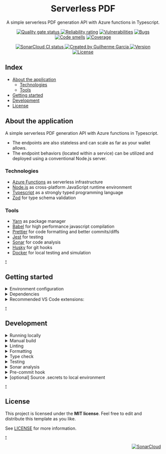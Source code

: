 <p align="center">
  <h1 align="center">Serverless PDF</h1>
  <p align="center">
    A simple serverless PDF generation API with Azure functions in Typescript.
  </p>
</p>

<p align="center">
  <a href="https://sonarcloud.io/summary/overall?id=Serverless-PDF">
    <img
      src="https://sonarcloud.io/api/project_badges/measure?project=Serverless-PDF&metric=alert_status"
      alt="Quality gate status"
    />
  </a>
  <a
    href="https://sonarcloud.io/component_measures?id=Serverless-PDF&metric=reliability_rating&view=list"
    ><img
      src="https://sonarcloud.io/api/project_badges/measure?project=Serverless-PDF&metric=reliability_rating"
      alt="Reliability rating"
  /></a>
  <a
    href="https://sonarcloud.io/project/issues?resolved=false&types=VULNERABILITY&id=Serverless-PDF"
    ><img
      src="https://sonarcloud.io/api/project_badges/measure?project=Serverless-PDF&metric=vulnerabilities"
      alt="Vulnerabilities"
  /></a>
  <a
    href="https://sonarcloud.io/project/issues?resolved=false&types=BUG&id=Serverless-PDF"
    ><img
      src="https://sonarcloud.io/api/project_badges/measure?project=Serverless-PDF&metric=bugs"
      alt="Bugs"
  /></a>
  <a
    href="https://sonarcloud.io/project/issues?resolved=false&types=CODE_SMELL&id=Serverless-PDF"
    ><img
      src="https://sonarcloud.io/api/project_badges/measure?project=Serverless-PDF&metric=code_smells"
      alt="Code smells"
  /></a>
  <a
    href="https://sonarcloud.io/component_measures?id=Serverless-PDF&metric=coverage&view=list"
    ><img
      src="https://sonarcloud.io/api/project_badges/measure?project=Serverless-PDF&metric=coverage"
      alt="Coverage"
  /></a>
</p>

<p align="center">
  <a
    href="https://github.com/GuilhermeMGBR/ServerlessPdf/actions/workflows/sonarcloud-coverage.yml?query=branch%3Amain"
  >
    <img
      src="https://github.com/GuilhermeMGBR/ServerlessPdf/actions/workflows/sonarcloud-coverage.yml/badge.svg?event=push&branch=main"
      alt="SonarCloud CI status"
    />
  </a>
  <a  href="https://github.com/GuilhermeMGBR?tab=overview">
    <img
      src="https://img.shields.io/badge/created%20by-@guilhermemgbr-4BBAAB.svg"
      alt="Created by Guilherme Garcia"
    />
  </a>
  <a href="https://github.com/GuilhermeMGBR/ServerlessPdf" rel="nofollow">
    <img
      src="https://img.shields.io/github/package-json/v/GuilhermeMGBR/ServerlessPdf?filename=src/package.json&color=red"
      alt="Version"
    />
  </a>
  <a href="https://opensource.org/licenses/MIT" rel="nofollow"
    ><img
      src="https://img.shields.io/github/license/GuilhermeMGBR/ServerlessPdf"
      alt="License"
  /></a>
</p>

## Index

- [About the application](#about-the-application)
  - [Technologies](#technologies)
  - [Tools](#tools)
- [Getting started](#getting-started)
- [Development](#development)
- [License](#license)

## About the application

A simple serverless PDF generation API with Azure functions in Typescript.

- The endpoints are also stateless and can scale as far as your wallet allows.
- The endpoint behaviors (located within a service) can be utilized and deployed using a conventional Node.js server.

### Technologies

- [Azure Functions](https://learn.microsoft.com/en-us/azure/azure-functions/functions-overview) as serverless infrastructure
- [Node.js](https://nodejs.org) as cross-platform JavaScript runtime environment
- [Typescript](http://typescriptlang.org) as a strongly typed programming language
- [Zod](https://github.com/colinhacks/zod) for type schema validation

### Tools

- [Yarn](https://yarnpkg.com) as package manager
- [Babel](https://babeljs.io) for high performance javascript compilation
- [Prettier](https://prettier.io) for code formatting and better commits/diffs
- [Jest](https://jestjs.io) for testing
- [Sonar](https://www.sonarsource.com) for code analysis
- [Husky](https://typicode.github.io/husky/) for git hooks
- [Docker](https://www.docker.com) for local testing and simulation

<sup><a href="#index" title="Return to index">&UpArrowBar;</a></sup>

## Getting started

<details><summary>Environment configuration</summary>

#### Create a `local.settings.json` file inside the `./src` folder.

```json
{
  "IsEncrypted": false,
  "Values": {
    "FUNCTIONS_WORKER_RUNTIME": "node",
    "NODE_ENV": "development"
  }
}
```

#### To run and debug functions locally, install [azure-functions-core-tools](https://github.com/Azure/azure-functions-core-tools) on your machine

Installation with yarn:

```bash
yarn global add azure-functions-core-tools
```

=> The 'devcontainer' comes with this preinstalled

<details><summary>[macOS only] Install Chromium</summary>

Install chromium with [Homebrew](https://brew.sh)

```bash
brew install chromium
```
=> It will install Chromium on your Application folder while creating a link to `/usr/local/bin/chromium`
</details>

</details>

<details><summary>Dependencies</summary>

- Open the terminal inside the `src` folder
- Install dependencies with [yarn](https://yarnpkg.com)

```bash
yarn
```

</details>

<details><summary>Recommended VS Code extensions:</summary>

- [SonarLint](https://marketplace.visualstudio.com/items?itemName=sonarsource.sonarlint-vscode) - Code linting
- [ES Lint](https://marketplace.visualstudio.com/items?itemName=dbaeumer.vscode-eslint) - JavaScript linting
- [Prettier](https://marketplace.visualstudio.com/items?itemName=esbenp.prettier-vscode) - Code formatter
- [Pretty TypeScript Errors](https://marketplace.visualstudio.com/items?itemName=yoavbls.pretty-ts-errors) - Prettier and human-readable TypeScript errors
- [Error Lens](https://marketplace.visualstudio.com/items?itemName=usernamehw.errorlens) - Highlighting of errors and other language diagnostics
- [GitLens](https://marketplace.visualstudio.com/items?itemName=eamodio.gitlens) - Git extensions
- [Azure Functions](https://marketplace.visualstudio.com/items?itemName=ms-azuretools.vscode-azurefunctions) - Official Azure Functions extension
- [Code Spell Checker](https://marketplace.visualstudio.com/items?itemName=streetsidesoftware.code-spell-checker) - Spell checker
- [REST Client](https://marketplace.visualstudio.com/items?itemName=humao.rest-client) - Lightweight HTTP request client

</details>

<sup><a href="#index" title="Return to index">&UpArrowBar;</a></sup>

## Development

<details><summary>Running locally</summary>

### Build and run the App:

This will install the required dependencies, build and start!

```bash
yarn start
OR
yarn s
```

- To start without installing dependencies or re-building the app:

```bash
yarn start:only
OR
yarn so
```

=> Remember to follow the environment configuration from the [Getting started](#getting-started) before running the app!

</details>

<details><summary>Manual build</summary>

### Run the build command:

This will install the dependencies and run a build

```bash
yarn build
OR
yarn b
```

- To run a build without installing dependencies:

```bash
yarn build:only
OR
yarn bo
```

- The build can re-run after each file save in watch mode

```bash
yarn watch:build
OR
yarn wb
```

</details>

<details><summary>Linting</summary>

### Run the lint command:

```bash
yarn lint
OR
yarn l
```

</details>

<details><summary>Formatting</summary>

### Run the format command:

This will automatically fix errors where possible

```bash
yarn format
OR
yarn f
```

- To check formatting errors without making changes to files:

```bash
yarn format-check
OR
yarn fc
```

</details>

<details><summary>Type check</summary>

Make sure to have installed dependencies from the initial setup

### Run type check:

```bash
yarn type-check
OR
yarn tc
```

- The type check can re-run after each file save in watch mode

```bash
yarn watch:type-check
OR
yarn wtc
```

</details>

<details><summary>Testing</summary>

Make sure to have installed dependencies from the initial setup

### Build and run tests:

```bash
yarn test
OR
yarn t
```

- The test can re-run after each file save in watch mode

```bash
yarn watch:test
OR
yarn wt
```

</details>

<details><summary>Sonar analysis</summary>

To run an analysis locally with SonarQube and Docker:

### Start a local SonarQube instance:

```bash
yarn sonar-server:start
OR
yarn ss
```

<details><summary>[Optional] Persist analysis results</summary>

To persist the analysis results when running a local server of SonarQube:

### Create a `.env.sonar-server.local` file at this repository's root folder (same folder as the Readme)

```sh
SONAR_JDBC_URL={{YOUR_URL}} # sample: jdbc:postgresql://hostname.com/db_name
SONAR_JDBC_USERNAME={{YOUR_USERNAME}}
SONAR_JDBC_PASSWORD={{YOUR_PASSWORD}}
```

Replace placeholders with the connection values to your PostgreSQL instance:

- `{{YOUR_URL}}`
- `{{YOUR_USERNAME}}`
- `{{YOUR_PASSWORD}}`

> It is possible to run an instance of PostgreSQL inside another docker container!

### Start a local SonarQube instance with persistence:

```bash
yarn sonar-server:start-persistent
OR
yarn ssp
```

</details>

### Sonar Scanner configuration

Set environment variables with sonar server connection details:

- SVRLSSPDF_SONARQUBE_LOCAL_HOSTURL
- SVRLSSPDF_SONARQUBE_LOCAL_LOGIN

> They can be set inline, before the run command:
>
> ```bash
> SVRLSSPDF_SONARQUBE_LOCAL_HOSTURL=https://your.local.url; SVRLSSPDF_SONARQUBE_LOCAL_LOGIN=sqp_yourtokenXYZ; yarn sonar
> ```

### Run Sonar Scanner

```bash
yarn sonar
OR
yarn sn
```

</details>

<details><summary>Pre-commit hook</summary>

> The `pre-commit` hook should run automatically before every commit through `Husky`.

To manually run all pre-commit checks:

```bash
yarn pre-commit
OR
yarn pc
```

This hook does type checking, linting, format checking and runs all tests, stopping and showing errors from the first one to fail, if any.

</details>

<details><summary>[optional] Source .secrets to local environment</summary>

> The secrets will be sourced from a `.secrets` file at this repository's root folder (same folder as the Readme)

To source local environment secrets on terminal open, add this to your `.bashrc` or `.zshrc`:

```sh
#
# Allow parent to initialize shell
#
if [[ -n $ZSH_INIT_COMMAND_SVRLSSPDF ]]; then
  echo "Running: $ZSH_INIT_COMMAND_SVRLSSPDF"
  eval "$ZSH_INIT_COMMAND_SVRLSSPDF"
fi
```

This will trigger a [dev-environment-init.sh](./.vscode/dev-environment-init.sh) run when using `Visual Studio Code` on `macOS`.

</details>

<sup><a href="#index" title="Return to index">&UpArrowBar;</a></sup>

## License

This project is licensed under the **MIT license**. Feel free to edit and distribute this template as you like.

See [LICENSE](LICENSE) for more information.

<sup><a href="#index" title="Return to index">&UpArrowBar;</a></sup>

<p align="right">
<a href="https://sonarcloud.io/summary/new_code?id=Serverless-PDF"><img src=
"https://sonarcloud.io/images/project_badges/sonarcloud-black.svg"
alt="SonarCloud" /></a>
</p>
